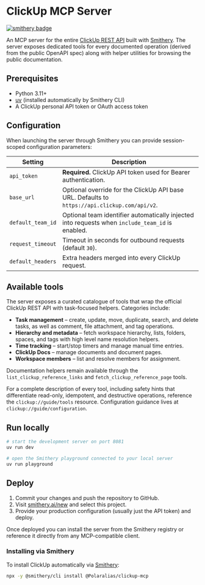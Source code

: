 # ClickUp MCP Server
[![smithery badge](https://smithery.ai/badge/@Polaralias/clickup-mcp)](https://smithery.ai/server/@Polaralias/clickup-mcp)

An MCP server for the entire [ClickUp REST API](https://clickup.com/api) built with
[Smithery](https://smithery.ai). The server exposes dedicated tools for every
documented operation (derived from the public OpenAPI spec) along with helper
utilities for browsing the public documentation.

## Prerequisites

- Python 3.11+
- [uv](https://docs.astral.sh/uv/) (installed automatically by Smithery CLI)
- A ClickUp personal API token or OAuth access token

## Configuration

When launching the server through Smithery you can provide session-scoped
configuration parameters:

| Setting | Description |
| --- | --- |
| `api_token` | **Required.** ClickUp API token used for Bearer authentication. |
| `base_url` | Optional override for the ClickUp API base URL. Defaults to `https://api.clickup.com/api/v2`. |
| `default_team_id` | Optional team identifier automatically injected into requests when `include_team_id` is enabled. |
| `request_timeout` | Timeout in seconds for outbound requests (default `30`). |
| `default_headers` | Extra headers merged into every ClickUp request. |

## Available tools

The server exposes a curated catalogue of tools that wrap the official ClickUp
REST API with task-focused helpers. Categories include:

- **Task management** – create, update, move, duplicate, search, and delete
  tasks, as well as comment, file attachment, and tag operations.
- **Hierarchy and metadata** – fetch workspace hierarchy, lists, folders,
  spaces, and tags with high level name resolution helpers.
- **Time tracking** – start/stop timers and manage manual time entries.
- **ClickUp Docs** – manage documents and document pages.
- **Workspace members** – list and resolve members for assignment.

Documentation helpers remain available through the `list_clickup_reference_links`
and `fetch_clickup_reference_page` tools.

For a complete description of every tool, including safety hints that
differentiate read-only, idempotent, and destructive operations, reference the
`clickup://guide/tools` resource. Configuration guidance lives at
`clickup://guide/configuration`.

## Run locally

```bash
# start the development server on port 8081
uv run dev

# open the Smithery playground connected to your local server
uv run playground
```

## Deploy

1. Commit your changes and push the repository to GitHub.
2. Visit [smithery.ai/new](https://smithery.ai/new) and select this project.
3. Provide your production configuration (usually just the API token) and deploy.

Once deployed you can install the server from the Smithery registry or reference
it directly from any MCP-compatible client.

### Installing via Smithery

To install ClickUp automatically via [Smithery](https://smithery.ai/server/@Polaralias/clickup-mcp):

```bash
npx -y @smithery/cli install @Polaralias/clickup-mcp
```
